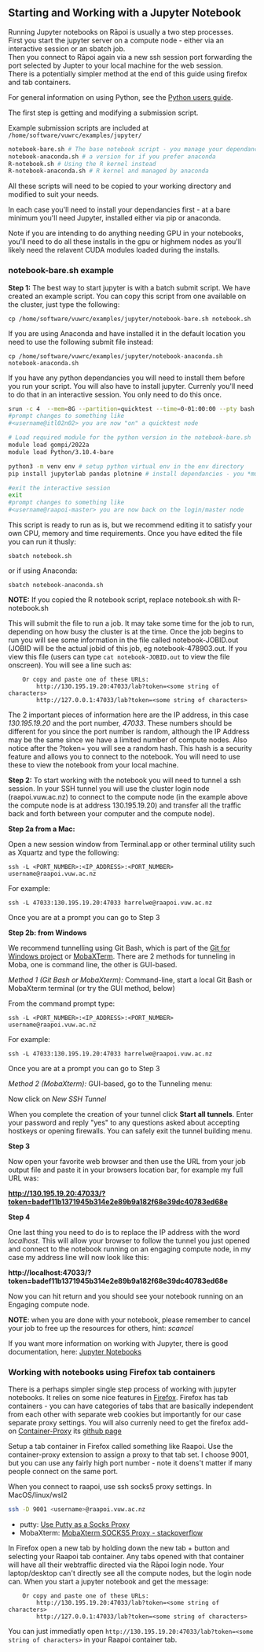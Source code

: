 
## Starting and Working with a Jupyter Notebook

Running Jupyter notebooks on Rāpoi is usually a two step processes.  
First you start the jupyter server on a compute node - either via an interactive session or an sbatch job.  
Then you connect to Rāpoi again via a new ssh session port forwarding the port selected by Jupter to your local machine for the web session.  
There is a potentially simpler method at the end of this guide using firefox and tab containers.

For general information on using Python, see the [Python users guide](../examples/Python_users_guide.md).

The first step is getting and modifying a submission script.

Example submission scripts are included at `/home/software/vuwrc/examples/jupyter/` 
```bash 
notebook-bare.sh # The base notebook script - you manage your dependancies via pip
notebook-anaconda.sh # a version for if you prefer anaconda
R-notebook.sh # Using the R kernel instead
R-notebook-anaconda.sh # R kernel and managed by anaconda
```

All these scripts will need to be copied to your working directory and modified to suit your needs.

In each case you'll need to install your dependancies first - at a bare minimum you'll need Jupyter, installed either via pip or anaconda.

Note if you are intending to do anything needing GPU in your notebooks,  you'll need to do all these installs in the gpu or highmem nodes as you'll likely need the relavent CUDA modules loaded during the installs.

### notebook-bare.sh example
__Step 1:__ The best way to start jupyter is with a batch submit script.  We have created an example script.  You can copy this script from one available on the cluster, just type the following:
```
cp /home/software/vuwrc/examples/jupyter/notebook-bare.sh notebook.sh
```
If you are using Anaconda and have installed it in the default location you need to use the following submit file instead:
```
cp /home/software/vuwrc/examples/jupyter/notebook-anaconda.sh notebook-anaconda.sh
```

If you have any python dependancies you will need to install them before you run your script.  You will also have to install jupyter. Currenly you'll need to do that in an interactive session.  You only need to do this once.
```bash
srun -c 4  --mem=8G --partition=quicktest --time=0-01:00:00 --pty bash # get a 1 hour interactive session on quicktest
#prompt changes to something like 
#<username@itl02n02> you are now "on" a quicktest node

# Load required module for the python version in the notebook-bare.sh
module load gompi/2022a
module load Python/3.10.4-bare

python3 -m venv env # setup python virtual env in the env directory
pip install jupyterlab pandas plotnine # install dependancies - you *must* at least install jupyter

#exit the interactive session
exit
#prompt changes to something like 
#<username@raapoi-master> you are now back on the login/master node
```

This script is ready to run as is, but we recommend editing it to satisfy your own CPU, memory and time requirements.  Once you have edited the file you can run it thusly:

```
sbatch notebook.sh
```

or if using Anaconda:

```
sbatch notebook-anaconda.sh
```
__NOTE:__ If you copied the R notebook script, replace notebook.sh with R-notebook.sh

This will submit the file to run a job.  It may take some time for the job to
run, depending on how busy the cluster is at the time.  Once the job begins to
run you will see some information in the file called notebook-JOBID.out (JOBID
will be the actual jobid of this job, eg notebook-478903.out.  If you view this
file (users can type `cat notebook-JOBID.out` to view the file onscreen).  You will see a line such as:
```
    Or copy and paste one of these URLs:
        http://130.195.19.20:47033/lab?token=<some string of characters>
        http://127.0.0.1:47033/lab?token=<some string of characters>
```

The 2 important pieces of information here are the IP address, in this case *130.195.19.20* and the port number, *47033*.   These numbers should be different for you since the port number is random, although the IP Address may be the same since we have a limited number of compute nodes. Also notice after the ?token= you will see a random hash.  This hash is a security feature and allows you to connect to the notebook.  You will need to use these to view the notebook from your local machine.  

__Step 2:__ To start working with the notebook you will need to tunnel a ssh
session.  In your SSH tunnel you will use the cluster login node (raapoi.vuw.ac.nz)
to connect to the compute node (in the example above the compute node is at
address 130.195.19.20) and transfer all the traffic back and forth between your computer and the compute node).  

__Step 2a from a Mac:__

Open a new session window from Terminal.app or other terminal utility such as Xquartz and type the following:

```
ssh -L <PORT_NUMBER>:<IP_ADDRESS>:<PORT_NUMBER> username@raapoi.vuw.ac.nz
```

For example:

```
ssh -L 47033:130.195.19.20:47033 harrelwe@raapoi.vuw.ac.nz
```

Once you are at a prompt you can go to Step 3

__Step 2b: from Windows__

We recommend tunnelling using Git Bash, which is part of the [Git for Windows project](https://gitforwindows.org/) or [MobaXTerm](https://mobaxterm.mobatek.net/).  There are 2 methods for tunneling in Moba, one is command line, the other is GUI-based.

_Method 1 (Git Bash or MobaXterm):_
Command-line, start a local Git Bash or MobaXterm terminal (or try the GUI method, below)

From the command prompt type:
```
ssh -L <PORT_NUMBER>:<IP_ADDRESS>:<PORT_NUMBER> username@raapoi.vuw.ac.nz
```

For example:

```
ssh -L 47033:130.195.19.20:47033 harrelwe@raapoi.vuw.ac.nz
```

Once you are at a prompt you can go to Step 3


_Method 2 (MobaXterm):_
GUI-based, go to the Tunneling menu:

Now click on *New SSH Tunnel*

When you complete the creation of your tunnel click __Start all tunnels__.  Enter your password and reply "yes" to any questions asked about accepting hostkeys or opening firewalls.  You can safely exit the tunnel building menu.

__Step 3__

Now open your favorite web browser and then use the URL from your job output file and paste it in your browsers location bar, for example my full URL was:

  __http://130.195.19.20:47033/?token=badef11b1371945b314e2e89b9a182f68e39dc40783ed68e__

__Step 4__

One last thing you need to do is to replace the IP address with the word *localhost*.  This will allow your browser to follow the tunnel you just opened and connect to the notebook running on an engaging compute node, in my case my address line will now look like this:

  __http://localhost:47033/?token=badef11b1371945b314e2e89b9a182f68e39dc40783ed68e__

Now you can hit return and you should see your notebook running on an Engaging compute node.

__NOTE__: when you are done with your notebook, please remember to cancel your
job to free up the resources for others, hint: *scancel*

If you want more information on working with Jupyter, there is good
documentation, here: [Jupyter Notebooks](http://jupyter-notebook.readthedocs.io/en/latest/)

### Working with notebooks using Firefox tab containers

There is a perhaps simpler single step process of working with jupyter notebooks.  It relies on some nice features in [Firefox](https://www.mozilla.org/en-US/firefox/new/).  Firefox has tab containers - you can have categories of tabs that are basically independent from each other with separate web cookies but importantly for our case separate proxy settings.  You will also currenly need to get the firefox add-on [Container-Proxy](https://addons.mozilla.org/en-US/firefox/addon/container-proxy/) its [github page](https://github.com/bekh6ex/firefox-container-proxy)

Setup a tab container in Firefox called something like Raapoi.  Use the container-proxy extension to assign a proxy to that tab set.  I choose 9001, but you can use any fairly high port number - note it doens't matter if many people connect on the same port.

When you connect to raapoi, use ssh socks5 proxy settings.  In MacOS/linux/wsl2 
```bash
ssh -D 9001 <username>@raapoi.vuw.ac.nz
```

* putty: [Use Putty as a Socks Proxy](https://www.pwndefend.com/2022/06/25/how-to-use-putty-as-a-socks-proxy/)
* MobaXterm: [MobaXterm SOCKS5 Proxy - stackoverflow](https://stackoverflow.com/questions/63608784/mobaxterm-socks5-proxy-for-ssh)

In Firefox open a new tab by holding down the new tab + button and selecting your Raapoi tab container.  Any tabs opened with that container will have all their webtraffic directed via the Rāpoi login node.  Your laptop/desktop can't directly see all the compute nodes, but the login node can.  When you start a jupyter notebook and get the message:

```
    Or copy and paste one of these URLs:
        http://130.195.19.20:47033/lab?token=<some string of characters>
        http://127.0.0.1:47033/lab?token=<some string of characters>
```

You can just immediatly open `http://130.195.19.20:47033/lab?token=<some string of characters>` in your Raapoi container tab.

